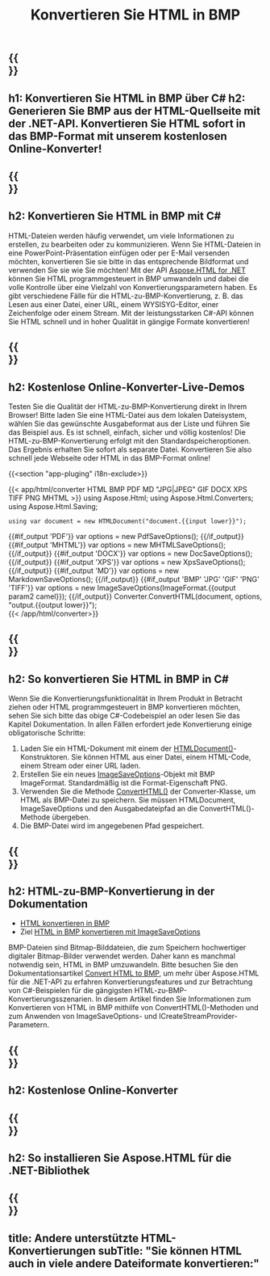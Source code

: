 ﻿---
translation: true
template: /templates/_template-conversion-child.md
title: Konvertieren Sie HTML in BMP
description: Konvertieren Sie HTML in C# in BMP. Verwenden Sie einfach die Konverter-API innerhalb von ASP.NET oder einer beliebigen .NET-Anwendung. Probieren Sie den Online-HTML-zu-BMP-Konverter kostenlos aus!
url: /net/conversion/html-to-bmp/
family: html
platformtag: net
feature: conversion
informat: HTML
outformat: BMP
otherformats: PDF DOCX XPS GIF JPEG PNG TIFF BMP XHTML MHTML MD
---

{{<section banner>}}
---
h1: Konvertieren Sie HTML in BMP über C#
h2: Generieren Sie BMP aus der HTML-Quellseite mit der .NET-API. Konvertieren Sie HTML sofort in das BMP-Format mit unserem kostenlosen Online-Konverter!
---

{{<section overview>}}
---
h2: Konvertieren Sie HTML in BMP mit C#
---

HTML-Dateien werden häufig verwendet, um viele Informationen zu erstellen, zu bearbeiten oder zu kommunizieren. Wenn Sie HTML-Dateien in eine PowerPoint-Präsentation einfügen oder per E-Mail versenden möchten, konvertieren Sie sie bitte in das entsprechende Bildformat und verwenden Sie sie wie Sie möchten! Mit der API [Aspose.HTML for .NET](https://products.aspose.com/html/net/) können Sie HTML programmgesteuert in BMP umwandeln und dabei die volle Kontrolle über eine Vielzahl von Konvertierungsparametern haben. Es gibt verschiedene Fälle für die HTML-zu-BMP-Konvertierung, z. B. das Lesen aus einer Datei, einer URL, einem WYSISYG-Editor, einer Zeichenfolge oder einem Stream. Mit der leistungsstarken C#-API können Sie HTML schnell und in hoher Qualität in gängige Formate konvertieren!

{{<section demos>}}
---
h2: Kostenlose Online-Konverter-Live-Demos
---

Testen Sie die Qualität der HTML-zu-BMP-Konvertierung direkt in Ihrem Browser! Bitte laden Sie eine HTML-Datei aus dem lokalen Dateisystem, wählen Sie das gewünschte Ausgabeformat aus der Liste und führen Sie das Beispiel aus. Es ist schnell, einfach, sicher und völlig kostenlos! Die HTML-zu-BMP-Konvertierung erfolgt mit den Standardspeicheroptionen. Das Ergebnis erhalten Sie sofort als separate Datei. Konvertieren Sie also schnell jede Webseite oder HTML in das BMP-Format online!

{{<section "app-pluging" i18n-exclude>}}

{{< app/html/converter HTML BMP PDF MD "JPG|JPEG" GIF DOCX XPS TIFF PNG MHTML >}}
using Aspose.Html;
using Aspose.Html.Converters;
using Aspose.Html.Saving;

    using var document = new HTMLDocument("document.{{input lower}}");
{{#if_output 'PDF'}}
    var options = new PdfSaveOptions();
{{/if_output}}
{{#if_output 'MHTML'}}
    var options = new MHTMLSaveOptions();
{{/if_output}}
{{#if_output 'DOCX'}}
    var options = new DocSaveOptions();
{{/if_output}}
{{#if_output 'XPS'}}
    var options = new XpsSaveOptions();
{{/if_output}}
{{#if_output 'MD'}}
    var options = new MarkdownSaveOptions();
{{/if_output}}
{{#if_output 'BMP' 'JPG' 'GIF' 'PNG' 'TIFF'}}
    var options = new ImageSaveOptions(ImageFormat.{{output param2 camel}});
{{/if_output}}
    Converter.ConvertHTML(document, options, "output.{{output lower}}");   
{{< /app/html/converter>}} 


{{<section steps>}}
---
h2: So konvertieren Sie HTML in BMP in C#
---

Wenn Sie die Konvertierungsfunktionalität in Ihrem Produkt in Betracht ziehen oder HTML programmgesteuert in BMP konvertieren möchten, sehen Sie sich bitte das obige C#-Codebeispiel an oder lesen Sie das Kapitel Dokumentation. In allen Fällen erfordert jede Konvertierung einige obligatorische Schritte:
1. Laden Sie ein HTML-Dokument mit einem der [HTMLDocument()](https://reference.aspose.com/html/net/aspose.html/htmldocument)-Konstruktoren. Sie können HTML aus einer Datei, einem HTML-Code, einem Stream oder einer URL laden.
1. Erstellen Sie ein neues [ImageSaveOptions](https://reference.aspose.com/html/net/aspose.html.saving/imagesaveoptions)-Objekt mit BMP ImageFormat. Standardmäßig ist die Format-Eigenschaft PNG.
1. Verwenden Sie die Methode [ConvertHTML()](https://reference.aspose.com/html/net/aspose.html.converters/converter/converthtml/) der Converter-Klasse, um HTML als BMP-Datei zu speichern. Sie müssen HTMLDocument, ImageSaveOptions und den Ausgabedateipfad an die ConvertHTML()-Methode übergeben.
1. Die BMP-Datei wird im angegebenen Pfad gespeichert.



<script class="ld-howto" type="application/ld+json">{"@context":"http://schema.org/","@type":"HowTo","name":"How to create color palette","image":"https://products.aspose.app/img/howto.png","totalTime":"PT1M","estimatedCost":{"@type":"MonetaryAmount","currency":"USD","value":"0"},"supply":[{"@type":"HowToSupply","name":"Create color combinations and save palettes with HEX color codes."}],"tool":[{"@type":"HowToTool","name":"Color Wheel"}],"step":[{"@type":"HowToStep","name":"Drag and click your cursor inside the Color Wheel area to highlight the color. Click the Color Wheel area again to generate a new one. Create paints as many as you need.","text":"Drag and click your cursor inside the Color Wheel area to highlight the color. Click the Color Wheel area again to generate a new one. Create paints as many as you need.","image":"https://products.aspose.app/html/assets/howto/color-wheel/step0.png","url":"html/color-wheel#howto"},{"@type":"HowToStep","name":"You can set the contrast and brightness for the selected color to achieve the desired result.","text":"You can set the contrast and brightness for the selected color to achieve the desired result.","image":"https://products.aspose.app/html/assets/howto/color-wheel/step1.png","url":"html/color-wheel#howto"},{"@type":"HowToStep","name":"To create a palette, click on the “Add to palette“ button: the chosen color will appear in the palette area. If you want to delete a paint, click the “Remove“ button.","text":"To create a palette, click on the “Add to palette“ button: the chosen color will appear in the palette area. If you want to delete a paint, click the “Remove“ button.","image":"https://products.aspose.app/html/assets/howto/color-wheel/step2.png","url":"html/color-wheel#howto"},{"@type":"HowToStep","name":"Color Wheel app generates a set of paints in HEX color codes. You can save HEX codes of the palette as HTML, CSS or JSON files.","text":"Color Wheel app generates a set of paints in HEX color codes. You can save HEX codes of the palette as HTML, CSS or JSON files.","image":"https://products.aspose.app/html/assets/howto/color-wheel/step3.png","url":"html/color-wheel#howto"}]}</script>

{{<section documentation>}}
---
h2: HTML-zu-BMP-Konvertierung in der Dokumentation
---

  - <a href="https://docs.aspose.com/html/net/converting-between-formats/html-to-bmp/#convert-html-to-bmp" target="_blank">HTML konvertieren in BMP</a>
  - Ziel <a href="https://docs.aspose.com/html/net/converting-between-formats/html-to-bmp/#convert-html-to-bmp-in-c-using-imagesaveoptions" target="_blank">HTML in BMP konvertieren mit ImageSaveOptions</a>

BMP-Dateien sind Bitmap-Bilddateien, die zum Speichern hochwertiger digitaler Bitmap-Bilder verwendet werden. Daher kann es manchmal notwendig sein, HTML in BMP umzuwandeln. Bitte besuchen Sie den Dokumentationsartikel [Convert HTML to BMP](https://docs.aspose.com/html/net/converting-between-formats/html-to-bmp/), um mehr über Aspose.HTML für die .NET-API zu erfahren Konvertierungsfeatures und zur Betrachtung von C#-Beispielen für die gängigsten HTML-zu-BMP-Konvertierungsszenarien. In diesem Artikel finden Sie Informationen zum Konvertieren von HTML in BMP mithilfe von ConvertHTML()-Methoden und zum Anwenden von ImageSaveOptions- und ICreateStreamProvider-Parametern.

{{<section online-converters>}}
---
h2: Kostenlose Online-Konverter
---

{{<section get-started>}}
---
h2: So installieren Sie Aspose.HTML für die .NET-Bibliothek
---

{{<section other-conversions>}}
---
title: Andere unterstützte HTML-Konvertierungen
subTitle: "Sie können HTML auch in viele andere Dateiformate konvertieren:"
---